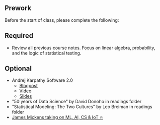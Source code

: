 Prework
------

Before the start of class, please complete the following:

Required
------

- Review all previous course notes. Focus on linear algebra, probability, and the logic of statistical testing.

Optional
-----

- Andrej Karpathy Software 2.0
    - [Blogpost](https://medium.com/@karpathy/software-2-0-a64152b37c35)
    - [Video](https://vimeo.com/274274744)
    - [Slides](https://www.scribd.com/document/381514649/TRAIN-AI-2018-Andrej-Karpathy-Tesla#from_embed)
- "50 years of Data Science" by David Donoho in readings folder
- "Statistical Modeling: The Two Cultures" by Leo Breiman in readings folder
- [James Mickens taking on ML, AI, CS & IoT 🔥](https://www.youtube.com/watch?v=ajGX7odA87k) 
